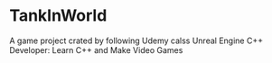 # TankInWorld
A game project crated by following Udemy calss Unreal Engine C++ Developer: Learn C++ and Make Video Games
